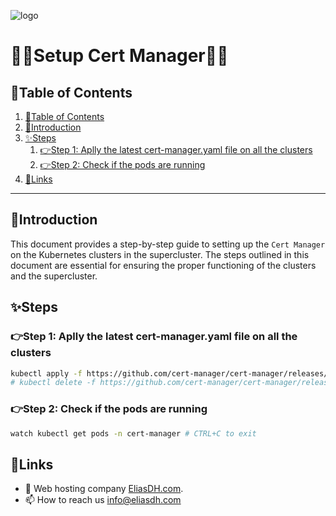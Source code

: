 ![logo](https://eliasdh.com/assets/media/images/logo-github.png)
# 💙🤍Setup Cert Manager🤍💙

## 📘Table of Contents

1. [📘Table of Contents](#📘table-of-contents)
2. [🖖Introduction](#🖖introduction)
3. [✨Steps](#✨steps)
    1. [👉Step 1: Aplly the latest cert-manager.yaml file on all the clusters](#👉step-1-aplly-the-latest-cert-manageryaml-file-on-all-the-clusters)
    2. [👉Step 2: Check if the pods are running](#👉step-2-check-if-the-pods-are-running)
4. [🔗Links](#🔗links)

---

## 🖖Introduction

This document provides a step-by-step guide to setting up the `Cert Manager` on the Kubernetes clusters in the supercluster. The steps outlined in this document are essential for ensuring the proper functioning of the clusters and the supercluster.

## ✨Steps

### 👉Step 1: Aplly the latest cert-manager.yaml file on all the clusters

```bash
kubectl apply -f https://github.com/cert-manager/cert-manager/releases/download/v1.16.3/cert-manager.yaml
# kubectl delete -f https://github.com/cert-manager/cert-manager/releases/download/v1.16.3/cert-manager.yaml
```

### 👉Step 2: Check if the pods are running

```bash
watch kubectl get pods -n cert-manager # CTRL+C to exit
```

## 🔗Links
- 👯 Web hosting company [EliasDH.com](https://eliasdh.com).
- 📫 How to reach us info@eliasdh.com
